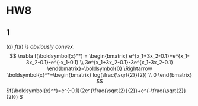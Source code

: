 # HW8

## 1

$(a)$
$f(\boldsymbol{x})\ is\ obviously\ convex.$
$$
\nabla f(\boldsymbol{x}^*) = \begin{bmatrix}
    e^{x_1+3x_2-0.1}+e^{x_1-3x_2-0.1}-e^{-x_1-0.1} \\
    3e^{x_1+3x_2-0.1}-3e^{x_1-3x_2-0.1}
\end{bmatrix}=\boldsymbol{0}
\Rightarrow \boldsymbol{x}^*=\begin{bmatrix}
    log(\frac{\sqrt{2}}{2}) \\
    0
\end{bmatrix}
$$
$f(\boldsymbol{x}^*)=e^{-0.1}(2e^{\frac{\sqrt{2}}{2}}+e^{-\frac{\sqrt{2}}{2}})
$
